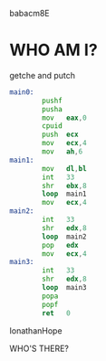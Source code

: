 babacm8E
# WHO AM I?
getche and putch

```asm
main0:
        pushf
        pusha
        mov   eax,0
        cpuid
        push  ecx
        mov   ecx,4
        mov   ah,6
main1:
        mov   dl,bl
        int   33
        shr   ebx,8
        loop  main1
        mov   ecx,4
main2:
        int   33
        shr   edx,8
        loop  main2
        pop   edx
        mov   ecx,4
main3:
        int   33
        shr   edx,8
        loop  main3
        popa
        popf
        ret   0
```

IonathanHope

<!-- comments here
|
|WELCOME TO ME!
|
|NEW PROJECTS ARE AVAILABLE.
|
|KNOCK KNOCK.
|
|end of comments --!>

WHO'S THERE?
